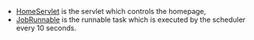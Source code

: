 - [HomeServlet](HomeServlet.java) is the servlet which controls the homepage,
- [JobRunnable](JobRunnable.java) is the runnable task which is executed by the scheduler every 10 seconds.